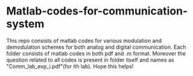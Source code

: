 # Matlab-codes-for-communication-system
This repo consists of matlab codes for various modulation and demodulation schemes for both analog and digital communication.
Each folder consists of matlab codes in both pdf and .m format. Moreover the question related to all codes is present in folder itself and names as
"Comm_lab_exp_i.pdf"(for ith lab).
Hope this helps!
